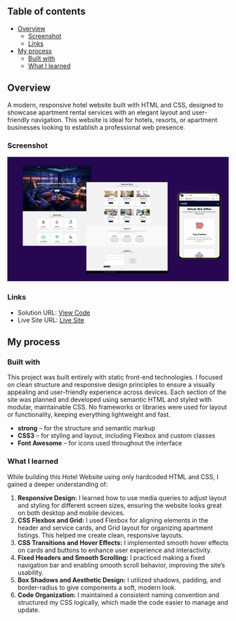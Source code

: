 ## Table of contents

- [Overview](#overview)
  - [Screenshot](#screenshot)
  - [Links](#links)
- [My process](#my-process)
  - [Built with](#built-with)
  - [What I learned](#what-i-learned)


## Overview
A modern, responsive hotel website built with HTML and CSS, designed to showcase apartment rental services with an elegant layout and user-friendly navigation. This website is ideal for hotels, resorts, or apartment businesses looking to establish a professional web presence.

### Screenshot

![](./images/hotel1.png)

### Links

- Solution URL: [View Code](https://github.com/Ramelzkie96/hotel-website.git)
- Live Site URL: [Live Site](https://static-hotel-web.netlify.app/)

## My process

### Built with

This project was built entirely with static front-end technologies. I focused on clean structure and responsive design principles to ensure a visually appealing and user-friendly experience across devices. Each section of the site was planned and developed using semantic HTML and styled with modular, maintainable CSS. No frameworks or libraries were used for layout or functionality, keeping everything lightweight and fast.

- **strong** – for the structure and semantic markup
- **CSS3** – for styling and layout, including Flexbox and custom classes
- **Font Awesome** – for icons used throughout the interface



### What I learned

While building this Hotel Website using only hardcoded HTML and CSS, I gained a deeper understanding of:

1. **Responsive Design:** I learned how to use media queries to adjust layout and styling for different screen sizes, ensuring the website looks great on both desktop and mobile devices.
2. **CSS Flexbox and Grid:** I used Flexbox for aligning elements in the header and service cards, and Grid layout for organizing apartment listings. This helped me create clean, responsive layouts.
3. **CSS Transitions and Hover Effects:** I implemented smooth hover effects on cards and buttons to enhance user experience and interactivity.
4. **Fixed Headers and Smooth Scrolling:** I practiced making a fixed navigation bar and enabling smooth scroll behavior, improving the site’s usability.
5. **Box Shadows and Aesthetic Design:** I utilized shadows, padding, and border-radius to give components a soft, modern look.
6. **Code Organization:** I maintained a consistent naming convention and structured my CSS logically, which made the code easier to manage and update.
